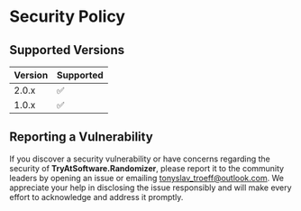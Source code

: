 # Security Policy

## Supported Versions

| Version | Supported          |
| ------- | ------------------ |
| 2.0.x   | :white_check_mark: |
| 1.0.x   | :white_check_mark: |

## Reporting a Vulnerability

If you discover a security vulnerability or have concerns regarding the security of **TryAtSoftware.Randomizer**, please report it to the community leaders by opening an issue or emailing tonyslav_troeff@outlook.com.
We appreciate your help in disclosing the issue responsibly and will make every effort to acknowledge and address it promptly.
